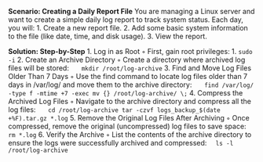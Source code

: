 **Scenario: Creating a Daily Report File**
You are managing a Linux server and want to create a simple daily log report to track system status. Each day, you will:
    1. Create a new report file.
    2. Add some basic system information to the file (like date, time, and disk usage).
    3. View the report.

**Solution: Step-by-Step**
    1. Log in as Root
        ◦ First, gain root privileges:
    1. 
    ```
       sudo -i
    ```
    2. Create an Archive Directory
        ◦ Create a directory where archived log files will be stored:
    ```   
       mkdir /root/log-archive
    ```
    3. Find and Move Log Files Older Than 7 Days
        ◦ Use the find command to locate log files older than 7 days in /var/log/ and move them to the archive directory:
    ```   
       find /var/log/ -type f -mtime +7 -exec mv {} /root/log-archive/ \;
    ```
    4. Compress the Archived Log Files
        ◦ Navigate to the archive directory and compress all the log files:
    ```   
       cd /root/log-archive
       tar -czvf logs_backup_$(date +%F).tar.gz *.log
    ```
    5. Remove the Original Log Files After Archiving
        ◦ Once compressed, remove the original (uncompressed) log files to save space:
    ```   
       rm *.log
    ```
    6. Verify the Archive
        ◦ List the contents of the archive directory to ensure the logs were successfully archived and compressed:
    ```  
       ls -l /root/log-archive
    ```